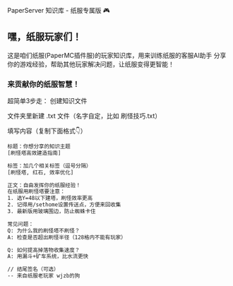 PaperServer 知识库 - 纸服专属版 🎮
## 嘿，纸服玩家们！
这是咱们纸服(PaperMC插件服)的玩家知识库，用来训练纸服的客服AI助手
分享你的游戏经验，帮助其他玩家解决问题，让纸服变得更智能！

### 来贡献你的纸服智慧！
超简单3步走：
创建知识文件

文件夹里新建 .txt 文件（名字自定，比如 刷怪技巧.txt）

填写内容（复制下面格式👇）
```txt
标题：你想分享的知识主题
[刷怪塔高效建造指南]

标签：加几个相关标签（逗号分隔）
[刷怪塔, 红石, 效率优化]

正文：自由发挥你的纸服经验！
在纸服用刷怪塔要注意：
1. 选Y=48以下建塔，刷怪效率更高
2. 记得用/sethome设置传送点，方便来回收集
3. 最新版用玻璃围边，防止蜘蛛卡住

常见问题：
Q: 为什么我的刷怪塔不刷怪？
A: 检查是否超出刷怪半径（128格内不能有玩家）

Q: 如何提高掉落物收集速度？
A: 用漏斗+矿车系统，比水流更快

// 结尾签名（可选）
-- 来自纸服老玩家 wjzb的狗
```
